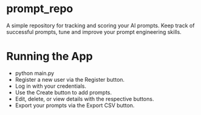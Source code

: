 # prompt_repo
A simple repository for tracking and scoring your AI prompts. Keep track of successful prompts, tune and improve your prompt engineering skills. 


# Running the App

* python main.py 
* Register a new user via the Register button.
* Log in with your credentials.
* Use the Create button to add prompts.
* Edit, delete, or view details with the respective buttons.
* Export your prompts via the Export CSV button.
